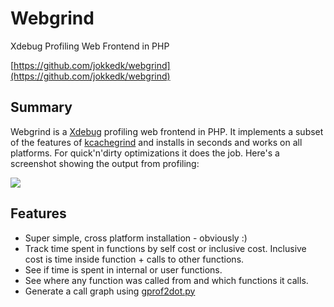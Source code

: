 # Webgrind

Xdebug Profiling Web Frontend in PHP

[https://github.com/jokkedk/webgrind](https://github.com/jokkedk/webgrind)

## Summary

Webgrind is a [Xdebug](http://www.xdebug.org) profiling web frontend in PHP. It implements a subset of the features of [kcachegrind](http://kcachegrind.sourceforge.net/html/Home.html) and installs in seconds and works on all platforms. For quick'n'dirty optimizations it does the job. Here's a screenshot showing the output from profiling:

[![](http://jokke.dk/media/2008-webgrind/webgrind_small.png)](http://jokke.dk/media/2008-webgrind/webgrind_large.png)

## Features

  * Super simple, cross platform installation - obviously :)
  * Track time spent in functions by self cost or inclusive cost. Inclusive cost is time inside function + calls to other functions.
  * See if time is spent in internal or user functions.
  * See where any function was called from and which functions it calls.
  * Generate a call graph using [gprof2dot.py](https://github.com/jrfonseca/gprof2dot)
